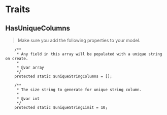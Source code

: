 # Traits

## HasUniqueColumns

> Make sure you add the following properties to your model.
```
    /**
     * Any field in this array will be populated with a unique string on create.
     *
     * @var array
     */
    protected static $uniqueStringColumns = [];

    /**
     * The size string to generate for unique string column.
     *
     * @var int
     */
    protected static $uniqueStringLimit = 10;
```
